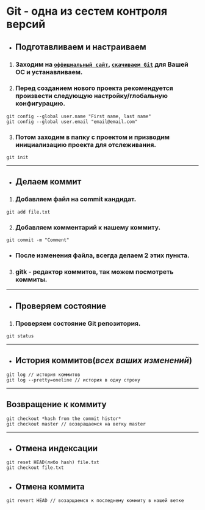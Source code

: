 ﻿# Git - одна из сестем контроля версий
* ## Подготавливаем и настраиваем

1. ### Заходим на <code>[оффициальный сайт](https://git-scm.com)</code>, <code>[скачиваем Git](https://git-scm.com/downloads)</code> для Вашей ОС и устанавливаем.

2. ### Перед созданием нового проекта рекомендуется произвести следующую настройку/глобальную конфигурацию. 
```Git
git config --global user.name "First name, last name"
git config --global user.email "email@email.com"
```
3. ### Потом заходим в папку с проектом и призводим инициализацию проекта для отслеживания.
```Git
git init
```
---
* ## Делаем коммит

1. ### Добавляем файл на commit кандидат.
```Git
git add file.txt
```
2. ### Добавляем комментарий к нашему коммиту.
```Git
git commit -m "Comment"
```
* ### После изменения файла, всегда делаем 2 этих пункта.
3. ### gitk - редактор коммитов, так можем посмотреть коммиты.
---
* ## Проверяем состояние

1. ### Проверяем состояние Git репозитория.
```Git
git status
```
---
* ## История коммитов(*всех ваших изменений*)
```Git
git log // история коммитов
git log --pretty=oneline // история в одну строку
```
---
## Возвращение к коммиту
```Git
git checkout *hash from the commit histor*
git checkout master // возвращаемся на ветку master
```
---
* ## Отмена индексации
```Git
git reset HEAD(либо hash) file.txt
git checkout file.txt
```
* ## Отмена коммита
```Git
git revert HEAD // возарщаемся к последнему коммиту в нашей ветке
```